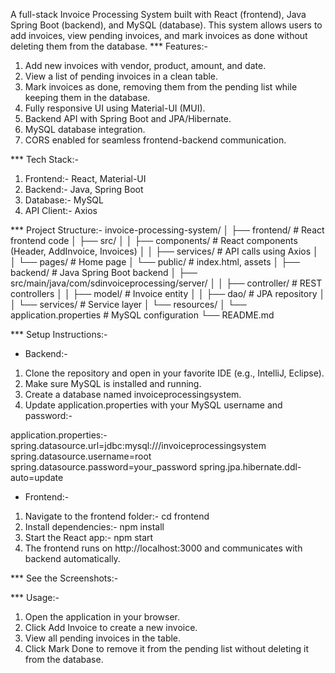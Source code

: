 A full-stack Invoice Processing System built with React (frontend), Java Spring Boot (backend), and MySQL (database). 
This system allows users to add invoices, view pending invoices, and mark invoices as done without deleting them from the database.
*** Features:-
1. Add new invoices with vendor, product, amount, and date.
2. View a list of pending invoices in a clean table.
3. Mark invoices as done, removing them from the pending list while keeping them in the database.
4. Fully responsive UI using Material-UI (MUI).
5. Backend API with Spring Boot and JPA/Hibernate.
6. MySQL database integration.
7. CORS enabled for seamless frontend-backend communication.

*** Tech Stack:-
1. Frontend:- React, Material-UI
2. Backend:-	Java, Spring Boot
3. Database:-	MySQL
4. API Client:-	Axios

*** Project Structure:-
invoice-processing-system/
│
├── frontend/                # React frontend code
│   ├── src/
│   │   ├── components/      # React components (Header, AddInvoice, Invoices)
│   │   ├── services/        # API calls using Axios
│   │   └── pages/           # Home page
│   └── public/              # index.html, assets
│
├── backend/                 # Java Spring Boot backend
│   ├── src/main/java/com/sdinvoiceprocessing/server/
│   │   ├── controller/      # REST controllers
│   │   ├── model/           # Invoice entity
│   │   ├── dao/             # JPA repository
│   │   └── services/        # Service layer
│   └── resources/
│       └── application.properties # MySQL configuration
└── README.md

*** Setup Instructions:-
* Backend:-
1. Clone the repository and open in your favorite IDE (e.g., IntelliJ, Eclipse).
2. Make sure MySQL is installed and running.
3. Create a database named invoiceprocessingsystem.
4. Update application.properties with your MySQL username and password:-

application.properties:-
spring.datasource.url=jdbc:mysql:///invoiceprocessingsystem
spring.datasource.username=root
spring.datasource.password=your_password
spring.jpa.hibernate.ddl-auto=update

* Frontend:-
1. Navigate to the frontend folder:-
   cd frontend
3. Install dependencies:-
   npm install
5. Start the React app:-
   npm start
6. The frontend runs on http://localhost:3000 and communicates with backend automatically.

*** See the Screenshots:-

*** Usage:-
1. Open the application in your browser.
2. Click Add Invoice to create a new invoice.
3. View all pending invoices in the table.
4. Click Mark Done to remove it from the pending list without deleting it from the database.
